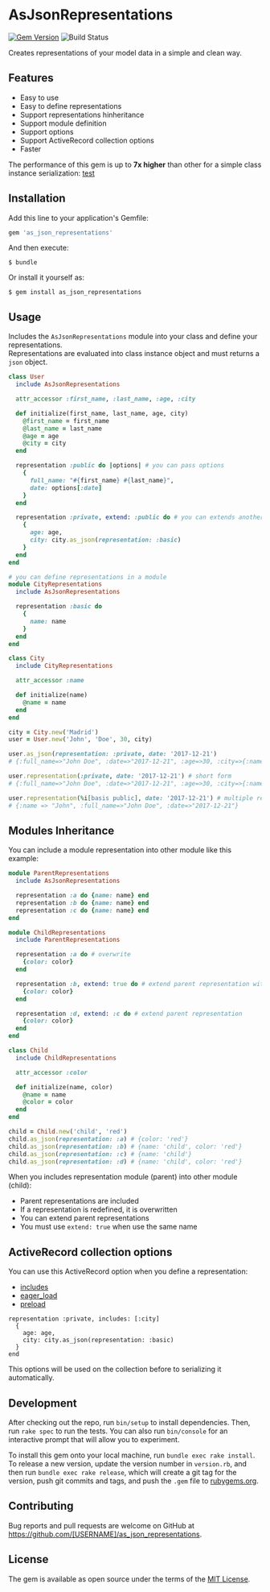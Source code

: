 # AsJsonRepresentations
[![Gem Version](https://badge.fury.io/rb/as_json_representations.svg)](https://badge.fury.io/rb/as_json_representations)
![Build Status](https://travis-ci.org/rjurado01/as_json_representations.svg?branch=master)

Creates representations of your model data in a simple and clean way.

## Features

* Easy to use
* Easy to define representations
* Support representations hinheritance
* Support module definition
* Support options
* Support ActiveRecord collection options
* Faster

The performance of this gem is up to **7x higher** than other for a simple class instance serialization: [test](https://github.com/rjurado01/as_json_representations_benchmarks)

## Installation

Add this line to your application's Gemfile:

```ruby
gem 'as_json_representations'
```

And then execute:

    $ bundle

Or install it yourself as:

    $ gem install as_json_representations

## Usage

Includes the `AsJsonRepresentations` module into your class and define your representations.  
Representations are evaluated into class instance object and must returns a `json` object.

```ruby
class User
  include AsJsonRepresentations

  attr_accessor :first_name, :last_name, :age, :city

  def initialize(first_name, last_name, age, city)
    @first_name = first_name
    @last_name = last_name
    @age = age
    @city = city
  end

  representation :public do |options| # you can pass options
    {
      full_name: "#{first_name} #{last_name}",
      date: options[:date]
    }
  end

  representation :private, extend: :public do # you can extends another representations
    {
      age: age,
      city: city.as_json(representation: :basic)
    }
  end
end

# you can define representations in a module
module CityRepresentations
  include AsJsonRepresentations

  representation :basic do
    {
      name: name
    }
  end
end

class City
  include CityRepresentations

  attr_accessor :name

  def initialize(name)
    @name = name
  end
end

city = City.new('Madrid')
user = User.new('John', 'Doe', 30, city)

user.as_json(representation: :private, date: '2017-12-21')
# {:full_name=>"John Doe", :date=>"2017-12-21", :age=>30, :city=>{:name=>"Madrid"}}

user.representation(:private, date: '2017-12-21') # short form
# {:full_name=>"John Doe", :date=>"2017-12-21", :age=>30, :city=>{:name=>"Madrid"}}

user.representation(%i[basis public], date: '2017-12-21') # multiple representations
# {:name => "John", :full_name=>"John Doe", :date=>"2017-12-21"}
```

## Modules Inheritance

You can include a module representation into other module like this example:

```ruby
module ParentRepresentations
  include AsJsonRepresentations

  representation :a do {name: name} end
  representation :b do {name: name} end
  representation :c do {name: name} end
end

module ChildRepresentations
  include ParentRepresentations

  representation :a do # overwrite
    {color: color}
  end

  representation :b, extend: true do # extend parent representation with same name
    {color: color}
  end

  representation :d, extend: :c do # extend parent representation
    {color: color}
  end
end

class Child
  include ChildRepresentations

  attr_accessor :color

  def initialize(name, color)
    @name = name
    @color = color
  end
end

child = Child.new('child', 'red')
child.as_json(representation: :a) # {color: 'red'}
child.as_json(representation: :b) # {name: 'child', color: 'red'}
child.as_json(representation: :c) # {name: 'child'}
child.as_json(representation: :d) # {name: 'child', color: 'red'}
```

When you includes representation module (parent) into other module (child):

* Parent representations are included
* If a representation is redefined, it is overwritten
* You can extend parent representations
* You must use `extend: true` when use the same name

## ActiveRecord collection options

You can use this ActiveRecord option when you define a representation:

* [includes](https://apidock.com/rails/ActiveRecord/QueryMethods/includes)
* [eager_load](https://apidock.com/rails/ActiveRecord/QueryMethods/eager_load)
* [preload](https://apidock.com/rails/ActiveRecord/QueryMethods/preload)

```
representation :private, includes: [:city]
  {
    age: age,
    city: city.as_json(representation: :basic)
  }
end
```

This options will be used on the collection before to serializing it automatically.

## Development

After checking out the repo, run `bin/setup` to install dependencies. Then, run `rake spec` to run the tests. You can also run `bin/console` for an interactive prompt that will allow you to experiment.

To install this gem onto your local machine, run `bundle exec rake install`. To release a new version, update the version number in `version.rb`, and then run `bundle exec rake release`, which will create a git tag for the version, push git commits and tags, and push the `.gem` file to [rubygems.org](https://rubygems.org).

## Contributing

Bug reports and pull requests are welcome on GitHub at https://github.com/[USERNAME]/as_json_representations.

## License

The gem is available as open source under the terms of the [MIT License](https://opensource.org/licenses/MIT).
